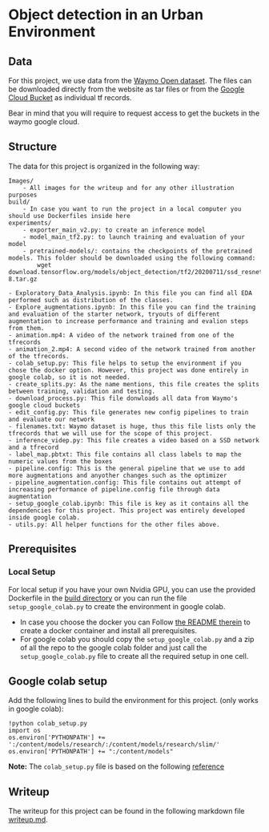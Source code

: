 # Object detection in an Urban Environment

## Data

For this project, we use data from the [Waymo Open dataset](https://waymo.com/open/). The files can be downloaded directly from the website as tar files or from the [Google Cloud Bucket](https://console.cloud.google.com/storage/browser/waymo_open_dataset_v_1_2_0_individual_files/) as individual tf records. 

Bear in mind that you will require to request access to get the buckets in the waymo google cloud.

## Structure

The data for this project is organized in the following way:

```
Images/
    - All images for the writeup and for any other illustration purposes
build/
    - In case you want to run the project in a local computer you should use Dockerfiles inside here
experiments/
    - exporter_main_v2.py: to create an inference model
    - model_main_tf2.py: to launch training and evaluation of your model
    - pretrained-models/: contains the checkpoints of the pretrained models. This folder should be downloaded using the following command:
        wget download.tensorflow.org/models/object_detection/tf2/20200711/ssd_resnet50_v1_fpn_640x640_coco17_tpu-8.tar.gz
        
- Exploratory_Data_Analysis.ipynb: In this file you can find all EDA performed such as distribution of the classes.
- Explore_augmentations.ipynb: In this file you can find the training and evaluation of the starter network, tryouts of different augmentation to increase performance and training and evalion steps from them.
- animation.mp4: A video of the network trained from one of the tfrecords
- animation_2.mp4: A second video of the network trained from another of the tfrecords.
- colab_setup.py: This file helps to setup the environment if you chose the docker option. However, this project was done entirely in google colab, so it is not needed.
- create_splits.py: As the name mentions, this file creates the splits between training, validation and testing.
- download_process.py: This file donwloads all data from Waymo's google cloud buckets
- edit_config.py: This file generates new config pipelines to train and evaluate our network
- filenames.txt: Waymo dataset is huge, thus this file lists only the tfrecords that we will use for the scope of this project.
- inference_videp.py: This file creates a video based on a SSD network and a tfrecord
- label_map.pbtxt: This file contains all class labels to map the numeric values from the boxes
- pipeline.config: This is the general pipeline that we use to add more augmentations and anyother changes such as the optimizer
- pipeline_augmentation.config: This file contains out attempt of increasing performance of pipeline.config file through data augmentation
- setup_google_colab.ipynb: This file is key as it contains all the dependencies for this project. This project was entirely developed inside google colab.
- utils.py: All helper functions for the other files above.
```

## Prerequisites

### Local Setup

For local setup if you have your own Nvidia GPU, you can use the provided Dockerfile in the [build directory](./build) or you can run the file `setup_google_colab.py` to create the environment in google colab.

* In case you choose the docker you can Follow [the README therein](./build/README.md) to create a docker container and install all prerequisites.
* For google colab you should copy the `setup_google_colab.py` and a zip of all the repo to the google colab folder and just call the `setup_google_colab.py` file to create all the required setup in one cell.

## Google colab setup

Add the following lines to build the environment for this project. (only works in google colab):
```
!python colab_setup.py
import os
os.environ['PYTHONPATH'] += ':/content/models/research/:/content/models/research/slim/'
os.environ['PYTHONPATH'] += ":/content/models"
```
**Note:** The `colab_setup.py` file is based on the following [reference](https://stackoverflow.com/questions/61934198/modulenotfounderror-no-module-named-nets-on-google-colab)


## Writeup

The writeup for this project can be found in the following markdown file
[writeup.md](./writeup.md). 



